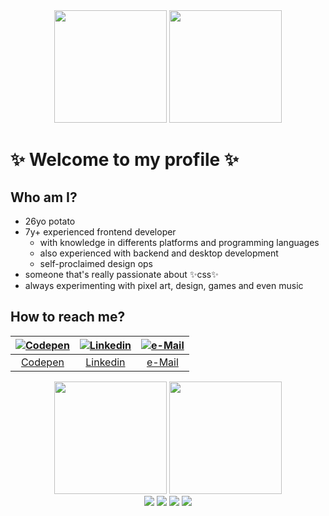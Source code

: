 
<div align="center">
  <img src="https://cutewallpaper.org/24/transparent-sparkle-gif/transparent-bling-sparkle-gif-on-gifer-by-malaghma.gif" width="180" />
  <img src="https://cutewallpaper.org/24/transparent-sparkle-gif/transparent-bling-sparkle-gif-on-gifer-by-malaghma.gif" width="180" />
</div>

# :sparkles: Welcome to my profile :sparkles:

## Who am I?

- 26yo potato
- 7y+ experienced frontend developer
  - with knowledge in differents platforms and programming languages
  - also experienced with backend and desktop development
  - self-proclaimed design ops
- someone that's really passionate about :sparkles:css:sparkles:
- always experimenting with pixel art, design, games and even music

## How to reach me?

<div align="center">

| [![Codepen](https://img.icons8.com/pixels/64/FF00FF/experimental-fantasy-pix.png)](https://codepen.io/mibsbalsante) | [![Linkedin](https://img.icons8.com/pixels/64/FF00FF/experimental-money-bag-pix.png)](https://www.linkedin.com/in/mibsbalsante) | [![e-Mail](https://img.icons8.com/pixels/64/FF00FF/experimental-secured-letter-pix.png)](mailto:mibsbalsante@gmail.com) |
|     :---:      |    :---:      |     :---:      |
| [Codepen](https://codepen.io/mibsbalsante) | [Linkedin](https://www.linkedin.com/in/mibsbalsante) | [e-Mail](mailto:mibsbalsante@gmail.com) |

</div>

<div align="center">
  <img src="https://cutewallpaper.org/24/transparent-sparkle-gif/transparent-bling-sparkle-gif-on-gifer-by-malaghma.gif" width="180" />
  <img src="https://cutewallpaper.org/24/transparent-sparkle-gif/transparent-bling-sparkle-gif-on-gifer-by-malaghma.gif" width="180" />
</div>
</div>

<div align="center">
  <img src="https://anlucas.neocities.org/html.gif" />
  <img src="https://anlucas.neocities.org/bestview.gif" />
  <img src="https://anlucas.neocities.org/browser.gif" />
  <img src="https://anlucas.neocities.org/notepad-logo3.gif" />
</div>
